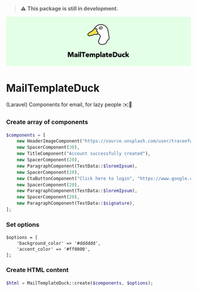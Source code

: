 > ⚠️ **This package is still in development.**
> 
<img src="docs/img/Duck.png" alt="MailTemplateDuck">

# MailTemplateDuck
(Laravel) Components for email, for lazy people ✉️💚

### Create array of components
```php
$components = [
    new HeaderImageComponent("https://source.unsplash.com/user/traceofwind/likes/800x400"),
    new SpacerComponent(30),
    new TitleComponent("Account successfully created"),
    new SpacerComponent(20),
    new ParagraphComponent(TestData::$loremIpsum),
    new SpacerComponent(20),
    new CtaButtonComponent("Click here to login", "https://www.google.com", "center"),
    new SpacerComponent(20),
    new ParagraphComponent(TestData::$loremIpsum),
    new SpacerComponent(20),
    new ParagraphComponent(TestData::$signature),
];
```

### Set options
```
$options = [
    'background_color' => '#dddddd',
    'accent_color' => '#ff0000',
];
```

### Create HTML content
```php
$html = MailTemplateDuck::create($components, $options);
```